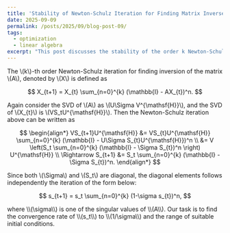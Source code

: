 ```yaml
---
title: 'Stability of Newton-Schulz Iteration for Finding Matrix Inverses'
date: 2025-09-09
permalink: /posts/2025/09/blog-post-09/
tags:
  - optimization
  - linear algebra
excerpt: "This post discusses the stability of the order k Newton-Schulz iteration for finding matrix inverses."
---
```


The \\(k\\)-th order Newton-Schulz iteration for finding inversion of the matrix \\(A\\), denoted by \\(X\\) is defined as
<p>

$$
X_{t+1} = X_{t} \sum_{n=0}^{k} (\mathbb{I} - AX_{t})^n.
$$
</p>

Again consider the SVD of \\(A\\) as \\(U\Sigma V^{\mathsf{H}}\\), and the SVD of \\(X_{t}\\) is \\(VS_tU^{\mathsf{H}}\\). Then the Newton-Schulz iteration above can be written as
<p>

$$
\begin{align*}
    VS_{t+1}U^{\mathsf{H}} &= VS_{t}U^{\mathsf{H}} \sum_{n=0}^{k} (\mathbb{I} - U\Sigma S_{t}U^{\mathsf{H}})^n \\
    &= V \left(S_t \sum_{n=0}^{k} (\mathbb{I} - \Sigma S_{t})^n \right) U^{\mathsf{H}} \\
    \Rightarrow S_{t+1} &= S_t \sum_{n=0}^{k} (\mathbb{I} - \Sigma S_{t})^n.
\end{align*}
$$
</p>

Since both \\(\Sigma\\) and \\(S_t\\) are diagonal, the diagonal elements follows independently the iteration of the form below:
<p>

$$
s_{t+1} = s_t \sum_{n=0}^{k} (1-\sigma s_{t})^n,
$$
</p>
where \\(\sigma\\) is one of the singular values of \\(A\\). Our task is to find the convergence rate of \\(s_t\\) to \\(1/\sigma\\) and the range of suitable initial conditions.